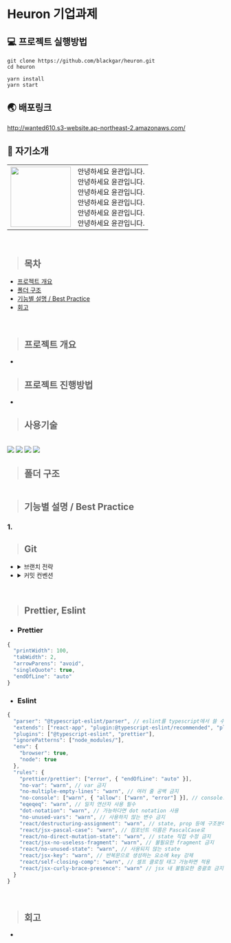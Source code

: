 # Heuron 기업과제

## 💻 프로젝트 실행방법

```
git clone https://github.com/blackgar/heuron.git
cd heuron

yarn install
yarn start
```

## 🌏 배포링크

http://wanted610.s3-website.ap-northeast-2.amazonaws.com/

## 👋 자기소개

<table>
    <tr>
        <td height="140px" align="center"> 
          <a href="https://github.com/blackgar">
            <img src="https://avatars.githubusercontent.com/blackgar" width="140px" />
          </a> 
        </td>
        <td>
          안녕하세요 윤관입니다.<br>
          안녕하세요 윤관입니다.<br>
          안녕하세요 윤관입니다.<br>
          안녕하세요 윤관입니다.<br>
          안녕하세요 윤관입니다.<br>
          안녕하세요 윤관입니다.<br>
        </td>
    </tr>
</table>
<br>

> ## 목차

- [프로젝트 개요](#프로젝트-개요)
- [폴더 구조](#폴더-구조)
- [기능별 설명 / Best Practice](#기능별-설명--best-practice)
- [회고](#회고)

<br>

> ## 프로젝트 개요

-

> ## 프로젝트 진행방법

- <br/>

> ## 사용기술

 <br/>

<img src="https://img.shields.io/badge/javascript-F7DF1E?style=for-the-badge&logo=javascript&logoColor=white">
<img src="https://img.shields.io/badge/react-61DAFB?style=for-the-badge&logo=react&logoColor=white">
<img src="https://img.shields.io/badge/typescript-3178C6?style=for-the-badge&logo=typescript&logoColor=white">
<img src="https://img.shields.io/badge/styled-components-DB7093?style=for-the-badge&logo=styled-components&logoColor=white">

<br>

> ## 폴더 구조

```

```

> ## 기능별 설명 / Best Practice

### 1.

> ## Git

- <details>
    <summary>브랜치 전략</summary>

  - Main : 최종 완성 코드 업로드 브랜치
  - front/dev : 기능이 완성되거나 리팩토링이 진행된 기능별 브랜치 병합 브랜치
  - front/feat/api : API 호출 기능 구현 브랜치
  - front/feat/list : 목록 화면 구현 브랜치
  - front/feat/detail : 상세 화면 구현 브랜치
  - front/feat/loading : 로딩창 구현 브랜치

  </details>

- <details>
    <summary>커밋 컨벤션</summary>
    
    - feat : 새로운 기능 추가될 때
    - fix : 버그 수정할 때
    - docs : 문서 수정
    - style : 코드 내용 변경 없이 포맷팅이나 세미콜론 등의 작은 코드 스타일 변경할 때
    - refactor : 코드 리팩토링 했을 때
    - test : 테스트 코드를 추가하거나 리팩토링 할 때
    - chore : 빌드관련 수정이나 패키지 매니저 수정할 때
    - remove : 파일이나 폴더 제거할 때
    - rename : 파일이나 폴더 이름 변경할 때
    - move : 파일이나 폴더 구조 변경할 때
    - clean : 코드 포맷팅, 디펜던시 제거, 세미콜론 누락, 코드 변경이 없는 경우
    - deps : 디펜던시 추가할 때

  </details>

<br>

> ## Prettier, Eslint

- ### Prettier

```javascript
{
  "printWidth": 100,
  "tabWidth": 2,
  "arrowParens": "avoid",
  "singleQuote": true,
  "endOfLine": "auto"
}
```

- ### Eslint

```javascript
{
  "parser": "@typescript-eslint/parser", // eslint를 typescript에서 쓸 수 있도록 변환
  "extends": ["react-app", "plugin:@typescript-eslint/recommended", "plugin:prettier/recommended"],
  "plugins": ["@typescript-eslint", "prettier"],
  "ignorePatterns": ["node_modules/"],
  "env": {
    "browser": true,
    "node": true
  },
  "rules": {
    "prettier/prettier": ["error", { "endOfLine": "auto" }],
    "no-var": "warn", // var 금지
    "no-multiple-empty-lines": "warn", // 여러 줄 공백 금지
    "no-console": ["warn", { "allow": ["warn", "error"] }], // console.log() 금지
    "eqeqeq": "warn", // 일치 연산자 사용 필수
    "dot-notation": "warn", // 가능하다면 dot notation 사용
    "no-unused-vars": "warn", // 사용하지 않는 변수 금지
    "react/destructuring-assignment": "warn", // state, prop 등에 구조분해 할당 적용
    "react/jsx-pascal-case": "warn", // 컴포넌트 이름은 PascalCase로
    "react/no-direct-mutation-state": "warn", // state 직접 수정 금지
    "react/jsx-no-useless-fragment": "warn", // 불필요한 fragment 금지
    "react/no-unused-state": "warn", // 사용되지 않는 state
    "react/jsx-key": "warn", // 반복문으로 생성하는 요소에 key 강제
    "react/self-closing-comp": "warn", // 셀프 클로징 태그 가능하면 적용
    "react/jsx-curly-brace-presence": "warn" // jsx 내 불필요한 중괄호 금지
  }
}

```

<br>

> ## 회고

-
